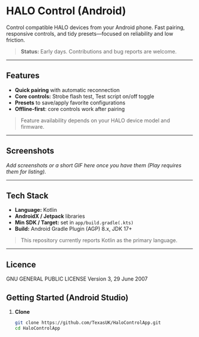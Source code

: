 # HALO Control (Android)

Control compatible HALO devices from your Android phone. Fast pairing, responsive controls, and tidy presets—focused on reliability and low friction.

> **Status:** Early days. Contributions and bug reports are welcome.

---

## Features

- **Quick pairing** with automatic reconnection  
- **Core controls:** Strobe flash test, Test script on/off toggle 
- **Presets** to save/apply favorite configurations  
- **Offline-first**: core controls work after pairing

> Feature availability depends on your HALO device model and firmware.

---

## Screenshots

_Add screenshots or a short GIF here once you have them (Play requires them for listing)._

---

## Tech Stack

- **Language:** Kotlin  
- **AndroidX / Jetpack** libraries  
- **Min SDK / Target:** set in `app/build.gradle(.kts)`  
- **Build:** Android Gradle Plugin (AGP) 8.x, JDK 17+

> This repository currently reports Kotlin as the primary language.

---
## Licence

GNU GENERAL PUBLIC LICENSE Version 3, 29 June 2007

## Getting Started (Android Studio)

1. **Clone**
   ```bash
   git clone https://github.com/TexasUK/HaloControlApp.git
   cd HaloControlApp
